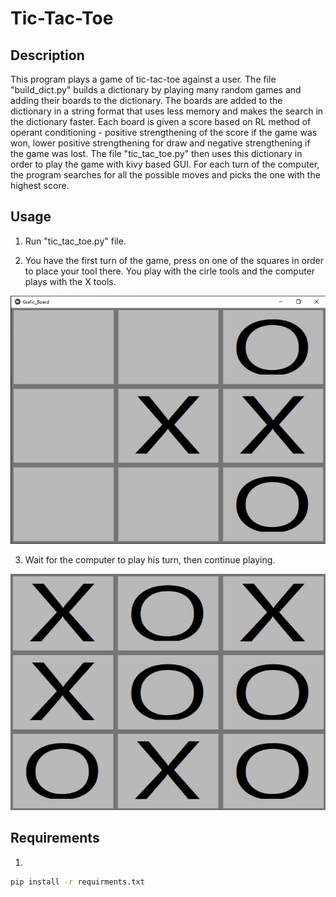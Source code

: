# Tic-Tac-Toe

## Description
This program plays a game of tic-tac-toe against a user. The file "build_dict.py" builds 
a dictionary by playing many random games and adding their boards to the dictionary. The 
boards are added to the dictionary in a string format that uses less memory and makes the
search in the dictionary faster. Each board is given a score based on RL method of operant 
conditioning - positive strengthening of the score if the game was won, lower positive
strengthening for draw and negative
strengthening if the game was lost. The file "tic_tac_toe.py" then uses this dictionary 
in order to play the game with kivy based GUI. For each turn of the computer, the program
searches for all the possible moves and picks the one with the highest score.


## Usage
1. Run "tic_tac_toe.py" file.

2. You have the first turn of the game, press on one of the squares in order to place your tool there.
You play with the cirle tools and the computer plays with the X tools.

<p align="center">
  <img src="images/board_game.JPG" alt="Output">
</p>

3. Wait for the computer to play his turn, then continue playing.


<p align="center">
  <img src="images/draw_image.JPG" alt="Output">
</p>

## Requirements
1. 
```bash
pip install -r requirments.txt
```
